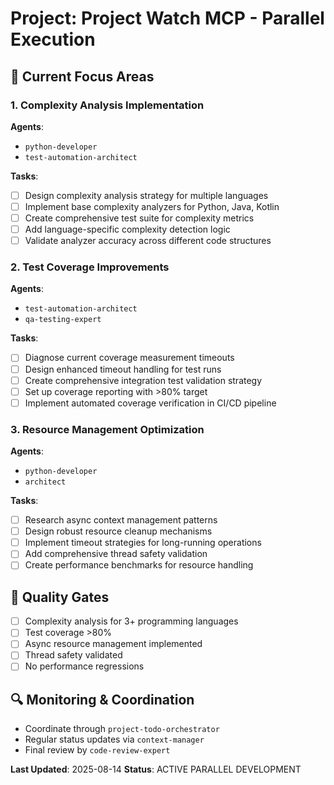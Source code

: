 # Project: Project Watch MCP - Parallel Execution

## 🚀 Current Focus Areas

### 1. Complexity Analysis Implementation
**Agents**: 
- `python-developer`
- `test-automation-architect`

**Tasks**:
- [ ] Design complexity analysis strategy for multiple languages
- [ ] Implement base complexity analyzers for Python, Java, Kotlin
- [ ] Create comprehensive test suite for complexity metrics
- [ ] Add language-specific complexity detection logic
- [ ] Validate analyzer accuracy across different code structures

### 2. Test Coverage Improvements
**Agents**:
- `test-automation-architect`
- `qa-testing-expert`

**Tasks**:
- [ ] Diagnose current coverage measurement timeouts
- [ ] Design enhanced timeout handling for test runs
- [ ] Create comprehensive integration test validation strategy
- [ ] Set up coverage reporting with >80% target
- [ ] Implement automated coverage verification in CI/CD pipeline

### 3. Resource Management Optimization
**Agents**:
- `python-developer`
- `architect`

**Tasks**:
- [ ] Research async context management patterns
- [ ] Design robust resource cleanup mechanisms
- [ ] Implement timeout strategies for long-running operations
- [ ] Add comprehensive thread safety validation
- [ ] Create performance benchmarks for resource handling

## 🎯 Quality Gates
- [ ] Complexity analysis for 3+ programming languages
- [ ] Test coverage >80%
- [ ] Async resource management implemented
- [ ] Thread safety validated
- [ ] No performance regressions

## 🔍 Monitoring & Coordination
- Coordinate through `project-todo-orchestrator`
- Regular status updates via `context-manager`
- Final review by `code-review-expert`

**Last Updated**: 2025-08-14
**Status**: ACTIVE PARALLEL DEVELOPMENT